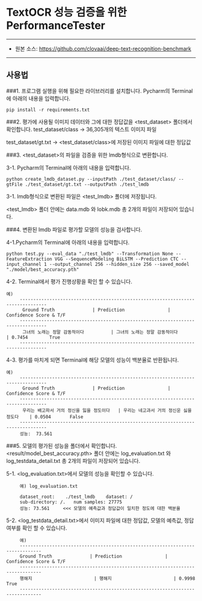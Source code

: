 # TextOCR 성능 검증을 위한 PerformanceTester
***
* 원본 소스: <https://github.com/clovaai/deep-text-recognition-benchmark>
***


## 사용법
###1. 프로그램 실행을 위해 필요한 라이브러리를 설치합니다.
Pycharm의 Terminal에 아래의 내용을 입력합니다. 

    pip install -r requirements.txt

###2. 평가에 사용될 이미지 데이터와 그에 대한 정답값을 <test_dataset> 폴더에서 확인합니다.
test_dataset/class -> 36,305개의 텍스트 이미지 파일 

test_dataset/gt.txt -> <test_dataset/class>에 저장된 이미지 파일에 대한 정답값

###3. <test_dataset>의 파일을 검증을 위한 lmdb형식으로 변환합니다.

3-1. Pycharm의 Terminal에 아래의 내용을 입력합니다. 
        
    python create_lmdb_dataset.py --inputPath ./test_dataset/class/ --gtFile ./test_dataset/gt.txt --outputPath ./test_lmdb

3-1. lmdb형식으로 변환된 파일은 <test_lmdb> 폴더에 저장됩니다.

<test_lmdb> 폴더 안에는 data.mdb 와 lobk.mdb 총 2개의 파일이 저장되어 있습니다.

###4. 변환된 lmdb 파일로 평가할 모델의 성능을 검사합니다.

4-1.Pycharm의 Terminal에 아래의 내용을 입력합니다. 
        
    python test.py --eval_data "./test_lmdb" --Transformation None --FeatureExtraction VGG --SequenceModeling BiLSTM --Prediction CTC --input_channel 1 --output_channel 256 --hidden_size 256 --saved_model "./model/best_accuracy.pth"

4-2. Terminal에서 평가 진행상황을 확인 할 수 있습니다.

    예)
         --------------------------------------------------------------------------------
          Ground Truth              | Prediction                | Confidence Score & T/F
         --------------------------------------------------------------------------------
          그녀의 노래는 정말 감동적이다          | 그녀의 노래는 정말 감동적이다          | 0.7454        True
         --------------------------------------------------------------------------------

4-3. 평가를 마치게 되면 Terminal에 해당 모델의 성능이 백분율로 반환됩니다.

    예)
         --------------------------------------------------------------------------------
          Ground Truth              | Prediction                | Confidence Score & T/F
         --------------------------------------------------------------------------------
          우리는 배고파서 거의 정신을 잃을 정도이다   | 우리는 네고과서 거의 정신운 싫을 정도다    | 0.0504       False
         --------------------------------------------------------------------------------
         성능:  73.561

###5. 모델의 평가된 성능을 <result> 폴더에서 확인합니다.
<result/model_best_accuracy.pth> 폴더 안에는 log_evaluation.txt 와 log_testdata_detail.txt 총 2개의 파일이 저장되어 있습니다.

5-1. <log_evaluation.txt>에서 모델의 성능을 확인할 수 있습니다.

         예) log_evaluation.txt

         dataset_root:    ./test_lmdb	 dataset: /
         sub-directory:	/.	 num samples: 27775
         성능: 73.561     <<< 모델의 예측값과 정답값이 일치한 정도에 대한 백분율

5-2. <log_testdata_detail.txt>에서 이미지 파일에 대한 정답값, 모델의 예측값, 정답여부를 확인 할 수 있습니다.

         예)
         ------------------------------------------------------------------------------
         Ground Truth              | Prediction                | Confidence Score & T/F
         ------------------------------------------------------------------------------
         행해지                       | 행해지                       | 0.9998	True
         ------------------------------------------------------------------------------